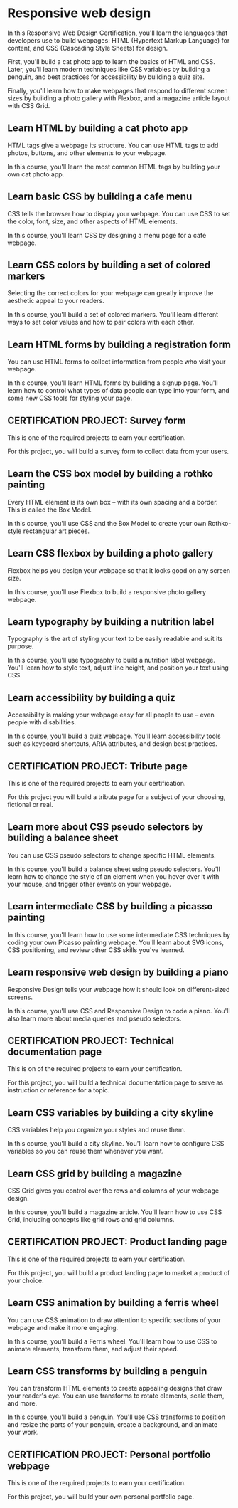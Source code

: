 # Responsive web design

In this Responsive Web Design Certification, you'll learn the languages that developers use to build webpages: HTML (Hypertext Markup Language) for content, and CSS (Cascading Style Sheets) for design.

First, you'll build a cat photo app to learn the basics of HTML and CSS. Later, you'll learn modern techniques like CSS variables by building a penguin, and best practices for accessibility by building a quiz site.

Finally, you'll learn how to make webpages that respond to different screen sizes by building a photo gallery with Flexbox, and a magazine article layout with CSS Grid.

## Learn HTML by building a cat photo app

HTML tags give a webpage its structure. You can use HTML tags to add photos, buttons, and other elements to your webpage.

In this course, you'll learn the most common HTML tags by building your own cat photo app.

## Learn basic CSS by building a cafe menu

CSS tells the browser how to display your webpage. You can use CSS to set the color, font, size, and other aspects of HTML elements.

In this course, you'll learn CSS by designing a menu page for a cafe webpage.

## Learn CSS colors by building a set of colored markers

Selecting the correct colors for your webpage can greatly improve the aesthetic appeal to your readers.

In this course, you'll build a set of colored markers. You'll learn different ways to set color values and how to pair colors with each other.

## Learn HTML forms by building a registration form

You can use HTML forms to collect information from people who visit your webpage.

In this course, you'll learn HTML forms by building a signup page. You'll learn how to control what types of data people can type into your form, and some new CSS tools for styling your page.

## CERTIFICATION PROJECT: Survey form

This is one of the required projects to earn your certification.

For this project, you will build a survey form to collect data from your users.

## Learn the CSS box model by building a rothko painting

Every HTML element is its own box – with its own spacing and a border. This is called the Box Model.

In this course, you'll use CSS and the Box Model to create your own Rothko-style rectangular art pieces.

## Learn CSS flexbox by building a photo gallery

Flexbox helps you design your webpage so that it looks good on any screen size.

In this course, you'll use Flexbox to build a responsive photo gallery webpage.

## Learn typography by building a nutrition label

Typography is the art of styling your text to be easily readable and suit its purpose.

In this course, you'll use typography to build a nutrition label webpage. You'll learn how to style text, adjust line height, and position your text using CSS.

## Learn accessibility by building a quiz

Accessibility is making your webpage easy for all people to use – even people with disabilities.

In this course, you'll build a quiz webpage. You'll learn accessibility tools such as keyboard shortcuts, ARIA attributes, and design best practices.

## CERTIFICATION PROJECT: Tribute page

This is one of the required projects to earn your certification.

For this project you will build a tribute page for a subject of your choosing, fictional or real.

## Learn more about CSS pseudo selectors by building a balance sheet

You can use CSS pseudo selectors to change specific HTML elements.

In this course, you'll build a balance sheet using pseudo selectors. You'll learn how to change the style of an element when you hover over it with your mouse, and trigger other events on your webpage.

## Learn intermediate CSS by building a picasso painting

In this course, you'll learn how to use some intermediate CSS techniques by coding your own Picasso painting webpage. You'll learn about SVG icons, CSS positioning, and review other CSS skills you've learned.

## Learn responsive web design by building a piano

Responsive Design tells your webpage how it should look on different-sized screens.

In this course, you'll use CSS and Responsive Design to code a piano. You'll also learn more about media queries and pseudo selectors.

## CERTIFICATION PROJECT: Technical documentation page

This is on of the required projects to earn your certification.

For this project, you will build a technical documentation page to serve as instruction or reference for a topic.

## Learn CSS variables by building a city skyline

CSS variables help you organize your styles and reuse them.

In this course, you'll build a city skyline. You'll learn how to configure CSS variables so you can reuse them whenever you want.

## Learn CSS grid by building a magazine

CSS Grid gives you control over the rows and columns of your webpage design.

In this course, you'll build a magazine article. You'll learn how to use CSS Grid, including concepts like grid rows and grid columns.

## CERTIFICATION PROJECT: Product landing page

This is one of the required projects to earn your certification.

For this project, you will build a product landing page to market a product of your choice.

## Learn CSS animation by building a ferris wheel

You can use CSS animation to draw attention to specific sections of your webpage and make it more engaging.

In this course, you'll build a Ferris wheel. You'll learn how to use CSS to animate elements, transform them, and adjust their speed.

## Learn CSS transforms by building a penguin

You can transform HTML elements to create appealing designs that draw your reader's eye. You can use transforms to rotate elements, scale them, and more.

In this course, you'll build a penguin. You'll use CSS transforms to position and resize the parts of your penguin, create a background, and animate your work.

## CERTIFICATION PROJECT: Personal portfolio webpage

This is one of the required projects to earn your certification.

For this project, you will build your own personal portfolio page.